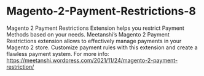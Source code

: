 # Magento-2-Payment-Restrictions-8
Magento 2 Payment Restrictions Extension helps you restrict Payment Methods based on your needs.  Meetanshi’s Magento 2 Payment Restrictions extension allows to effectively manage payments in your Magento 2 store. Customize payment rules with this extension and create a flawless payment system.  For more info: https://meetanshi.wordpress.com/2021/11/24/magento-2-payment-restriction/
